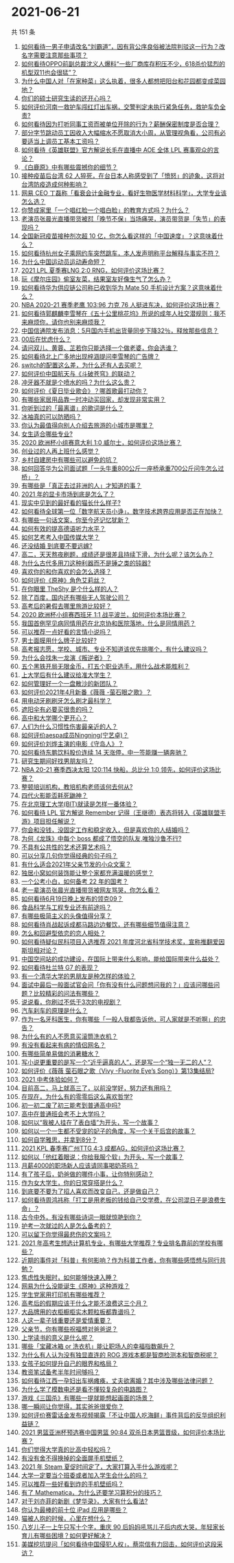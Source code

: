 # 2021-06-21

共 151 条

<!-- BEGIN -->
<!-- 最后更新时间 Mon Jun 21 2021 15:13:29 GMT+0800 (China Standard Time) -->

1. [如何看待一男子申请改名“刘霸道”，因有背公序良俗被法院判驳这一行为？改名字需要注意那些事项？](https://www.zhihu.com/question/465676491)
2. [如何看待OPPO前副总裁沈义人爆料“一些厂商库存积压不少，618杀价猛烈的机型双11也会很猛”？](https://www.zhihu.com/question/466051197)
3. [为什么中国人对「在家种菜」这么执着，很多人都想把阳台和花园都变成菜园地？](https://www.zhihu.com/question/460289845)
4. [你们的硕士研究生读的还开心吗？](https://www.zhihu.com/question/455981846)
5. [如何评价河南一救护车闯红灯出车祸，交警判定未执行紧急任务，救护车负全责?](https://www.zhihu.com/question/465874196)
6. [如何看待因为打听同事工资而被单位开除的行为？薪酬保密制度是否合理？](https://www.zhihu.com/question/466073910)
7. [部分字节跳动员工因收入大幅缩水不愿取消大小周，从管理视角看，公司有必要适当上调员工基本工资吗？](https://www.zhihu.com/question/465515777)
8. [如何看待《英雄联盟》官方解说长毛在直播中 AOE 全体 LPL
   赛事观众的言论？](https://www.zhihu.com/question/466051512)
9. [《白鹿原》中有哪些震撼你的细节？](https://www.zhihu.com/question/414015136)
10. [接种疫苗后台湾 62
    人猝死，在台日本人称感受到了「愤怒」的迹象，这将对台湾防疫造成何种影响？](https://www.zhihu.com/question/466110239)
11. [网易 CEO
    丁磊称「看衰会计金融专业，看好生物医学材料科学」，大学专业该怎么选？](https://www.zhihu.com/question/466254911)
12. [你赞成家里「一个唱红脸一个唱白脸」的教育方式吗？为什么？](https://www.zhihu.com/question/336332087)
13. [老演员张晨光直播带货被怼「晚节不保」当场痛哭，演员带货是「失节」的表现吗？](https://www.zhihu.com/question/465949886)
14. [全国新冠疫苗接种剂次超 10
    亿，你怎么看这样的「中国速度」？这意味着什么？](https://www.zhihu.com/question/466136436)
15. [如何看待杭州女子乘网约车突然跳车，本人发声明称平台解释与事实不符？](https://www.zhihu.com/question/465856176)
16. [为什么中国运动员运动寿命短？](https://www.zhihu.com/question/50191573)
17. [2021 LPL 夏季赛LNG 2:0
    RNG，如何评价这场比赛？](https://www.zhihu.com/question/466163543)
18. [玩《摩尔庄园》偷室友菜，结果室友好像生气了怎么办？](https://www.zhihu.com/question/463770388)
19. [如何看待华为供应链公司称已收到华为 Mate 50
    手机设计方案？这意味着什么？](https://www.zhihu.com/question/466148710)
20. [NBA 2020-21 赛季老鹰 103:96 力克 76
    人挺进东决，如何评价这场比赛？](https://www.zhihu.com/question/466249061)
21. [如何看待郭麒麟李雪琴在《五十公里桃花坞》所说的成年人社交潜规则：我不来麻烦你，请你也别来麻烦我？](https://www.zhihu.com/question/466111211)
22. [中国信通院发布消息：5月国内手机出货量同步下降32％，释放那些信息？](https://www.zhihu.com/question/465502394)
23. [00后在忧虑什么？](https://www.zhihu.com/question/393450972)
24. [请问双儿、黄蓉、芷若你只能选择一个做老婆，你会选谁？](https://www.zhihu.com/question/466002351)
25. [如何看待北上广多地出现梓涵提问李雪琴的广告牌？](https://www.zhihu.com/question/465101848)
26. [switch的配置这么差，为什么还有人去买呢？](https://www.zhihu.com/question/464901398)
27. [如何评价中国航天与《斗破苍穹》的联动？](https://www.zhihu.com/question/465538922)
28. [冲牙器不就是个喷水的吗？为什么这么贵？](https://www.zhihu.com/question/385465810)
29. [如何评价《夏日毕业歌会》？哪首歌最打动你？](https://www.zhihu.com/question/466182789)
30. [有哪些家居用品靠一时冲动买回家，却发现非常实用？](https://www.zhihu.com/question/410819711)
31. [你听到过的「最离谱」的歌词是什么？](https://www.zhihu.com/question/465501629)
32. [冰袖真的可以防晒吗？](https://www.zhihu.com/question/324378524)
33. [你认为最值得向别人介绍去旅游的小城市是哪里？](https://www.zhihu.com/question/463395298)
34. [女生适合哪些专业?](https://www.zhihu.com/question/31596992)
35. [2020 欧洲杯小组赛意大利 1:0 威尔士，如何评价这场比赛？](https://www.zhihu.com/question/466223920)
36. [创业过的人再上班什么感觉？](https://www.zhihu.com/question/458719620)
37. [乡村自建房中有哪些可以避免的坑？](https://www.zhihu.com/question/466182060)
38. [如何回答华为公司面试题「一头牛重800公斤一座桥承重700公斤问牛怎么过桥」？](https://www.zhihu.com/question/455269838)
39. [有哪些是「真正去过非洲的人」才知道的事？](https://www.zhihu.com/question/463859117)
40. [2021 年的显卡市场到底是怎么了？](https://www.zhihu.com/question/465783055)
41. [现实中见到的最好看的猫长什么样子?](https://www.zhihu.com/question/369351962)
42. [如何看待全球第一位「数字航天员小诤」，数字技术跨界应用是否正在加快？](https://www.zhihu.com/question/466142151)
43. [有哪些一句话文案，你至今还记忆犹新？](https://www.zhihu.com/question/285712079)
44. [如何有效的提高德语听力水平？](https://www.zhihu.com/question/22664820)
45. [如何艺考考入中国传媒大学？](https://www.zhihu.com/question/367616887)
46. [还没结婚 到底要不要远嫁?](https://www.zhihu.com/question/459819713)
47. [高二，天天熬夜刷题，成绩还是很差且持续下滑，为什么呢？该怎么办？](https://www.zhihu.com/question/456389619)
48. [为什么古代多用刀这种利器而不是锤之类的钝器?](https://www.zhihu.com/question/465637604)
49. [喜欢你的和你喜欢的会怎么选择？](https://www.zhihu.com/question/461149290)
50. [如何评价《原神》角色艾莉丝？](https://www.zhihu.com/question/464332448)
51. [在你眼里 TheShy 是个什么样的人？](https://www.zhihu.com/question/455091405)
52. [除了百度，国内还有哪些无人驾驶公司？](https://www.zhihu.com/question/433156291)
53. [高考后的暑假去哪里旅游比较好？](https://www.zhihu.com/question/394347727)
54. [2020 欧洲杯小组赛西班牙 1:1
    战平波兰，如何评价本场比赛？](https://www.zhihu.com/question/465970978)
55. [我国首例罕见病同情用药在北京协和医院落地，什么是同情用药？](https://www.zhihu.com/question/465709742)
56. [可以推荐一点好看的言情小说吗？](https://www.zhihu.com/question/460128010)
57. [男士面膜用什么牌子比较好?](https://www.zhihu.com/question/21912360)
58. [高考报志愿，学校、城市、专业不知道该优先挑哪个，有什么建议吗？](https://www.zhihu.com/question/461274832)
59. [为什么会找朱一龙演《叛逆者》？](https://www.zhihu.com/question/388758918)
60. [五个黑铁开局无限金币，打五个职业选手，用什么战术能胜利？](https://www.zhihu.com/question/460139174)
61. [上大学后有什么建议给准大学生？](https://www.zhihu.com/question/49396543)
62. [如何管理好一个一盘散沙的新团队？](https://www.zhihu.com/question/451134413)
63. [如何评价2021年4月新番《薇薇 -萤石眼之歌》？](https://www.zhihu.com/question/453193924)
64. [用电动牙刷刷牙怎么刷才最科学？](https://www.zhihu.com/question/27826179)
65. [遮阳伞有必要买很贵的吗？](https://www.zhihu.com/question/268862323)
66. [高中和大学哪个更开心？](https://www.zhihu.com/question/461808556)
67. [人们为什么习惯性伤害最亲近的人？](https://www.zhihu.com/question/456462645)
68. [如何评价aespa成员Ningning(宁艺卓)？](https://www.zhihu.com/question/450675248)
69. [如何评价刘烨主演的电影《守岛人》？](https://www.zhihu.com/question/462891336)
70. [如何看待东鹏饮料股价连续 14 天涨停，中一签能赚一辆奔驰？](https://www.zhihu.com/question/465492977)
71. [研究生期间好找男朋友吗？](https://www.zhihu.com/question/393637489)
72. [NBA 20-21 赛季西决太阳 120:114 快船，总比分 1:0
    领先，如何评价这场比赛？](https://www.zhihu.com/question/466241571)
73. [整顿培训机构，教培机构老师该何去何从?](https://www.zhihu.com/question/463008808)
74. [四代火影能否耗死鼬神？](https://www.zhihu.com/question/462369273)
75. [在北京理工大学(BIT)就读是怎样一番体验？](https://www.zhihu.com/question/24338502)
76. [如何看待 LPL 官方解说 Remember
    记得（王继德）表态将转入《英雄联盟手游》项目担任解说？](https://www.zhihu.com/question/465610838)
77. [你会和没钱，没固定工作和稳定收入，但是喜欢你的人结婚吗？](https://www.zhihu.com/question/463865885)
78. [为何《龙珠》中每个 boss 都成了悟空的队友,唯独沙鲁不行?](https://www.zhihu.com/question/464605306)
79. [不具有公共性的艺术还算艺术吗？](https://www.zhihu.com/question/465384478)
80. [可以分享几句你觉得经典的句子吗？](https://www.zhihu.com/question/462684825)
81. [有什么适合2021年父亲节发的小众文案？](https://www.zhihu.com/question/459353619)
82. [独居小窝如何装饰能让整个家都充满温暖的感觉？](https://www.zhihu.com/question/458240313)
83. [一个公考小白，如何备考 22 年的国考？](https://www.zhihu.com/question/447760134)
84. [老一辈演员张晨光直播带货被网友骂哭，你怎么看？](https://www.zhihu.com/question/465922667)
85. [如何看待6月19日晚上发布的领克09？](https://www.zhihu.com/question/466043949)
86. [食品科学与工程专业还有前途吗？](https://www.zhihu.com/question/372375945)
87. [有哪些极简主义的头像值得分享？](https://www.zhihu.com/question/29173647)
88. [如何看待肖战起诉成都马路边边餐饮，还有哪些细节值得注意？](https://www.zhihu.com/question/465777508)
89. [怎么和回避型依恋的恋人相处？](https://www.zhihu.com/question/441554867)
90. [如何看待疑似民科项目入选推荐 2021
    年度河北省科学技术奖，宣称推翻爱因斯坦相对论？](https://www.zhihu.com/question/465966475)
91. [中国空间站的成功建设，在国际上带来什么影响，能给国际带来什么益处？](https://www.zhihu.com/question/465703732)
92. [如何看待杜兰特 G7 的表现？](https://www.zhihu.com/question/466100708)
93. [有一个清华大学的男朋友是种怎样的体验？](https://www.zhihu.com/question/30174174)
94. [面试中最后一般面试官会问「你有没有什么问题想问我的？」应该问哪些问题？比较精彩的问法有哪些？](https://www.zhihu.com/question/21559274)
95. [说说看，你刷过不低于3次的电视剧？](https://www.zhihu.com/question/457564696)
96. [汽车刹车的原理是什么？](https://www.zhihu.com/question/23704461)
97. [作为一名牙科医生，你有哪些「一般人我都告诉他，可人家就是不听啊」的忠告？](https://www.zhihu.com/question/56477060)
98. [为什么有的人不愿意买滚筒洗衣机？](https://www.zhihu.com/question/393287010)
99. [有没有看起来有病的情侣网名？](https://www.zhihu.com/question/460193137)
100. [有哪些简单易做的消暑糖水？](https://www.zhihu.com/question/20362705)
101. [写小说更重要的是写一个“近乎逼真的人”，还是写一个“独一无二的人”？](https://www.zhihu.com/question/462450168)
102. [如何评价《薇薇 萤石眼之歌（Vivy -Fluorite Eye’s
     Song）》第13集结局?](https://www.zhihu.com/question/466054985)
103. [2021 中考体验如何？](https://www.zhihu.com/question/463592456)
104. [目前高二，马上就高三了，以前没学好，努力还有用吗？](https://www.zhihu.com/question/452901439)
105. [在现在，为什么有的零零后这么喜欢哲学?](https://www.zhihu.com/question/436744133)
106. [初一初二废了初三能考到普通高中吗?](https://www.zhihu.com/question/465062081)
107. [高中在普通班会考不上大学吗？](https://www.zhihu.com/question/458586665)
108. [如何以“我被人挂在了表白墙”为开头，写一个故事？](https://www.zhihu.com/question/461083286)
109. [如何以一个一生都不受宠的妃子的角度，写一个关于后宫的故事？](https://www.zhihu.com/question/459786967)
110. [如何自学雅思，并拿到8分？](https://www.zhihu.com/question/48493199)
111. [2021 KPL 春季赛广州TTG 4:3
     成都AG，如何评价这场比赛？](https://www.zhihu.com/question/466215624)
112. [如何以「他红着眼说：你给我服个软」为开头，写一个故事？](https://www.zhihu.com/question/460697101)
113. [月薪4000的职场新人应该请同事喝奶茶吗？](https://www.zhihu.com/question/466090577)
114. [有了孩子后，奶爸做的哪件小事，让你特别感动？](https://www.zhihu.com/question/464550144)
115. [作为女大学生，你的日常穿搭是什么？](https://www.zhihu.com/question/317964300)
116. [到底要不要为了招人喜欢而改变自己，还是做自己？](https://www.zhihu.com/question/462208808)
117. [如何看待周鸿祎称「打工是用老板的钱给自己交学费，在公司混日子是浪费生命」？](https://www.zhihu.com/question/465936066)
118. [古今中外，有没有哪些诗词一眼就惊艳到你？](https://www.zhihu.com/question/465337346)
119. [护考一次就过的人是怎么备考的？](https://www.zhihu.com/question/462889007)
120. [可以留下你觉得最悲伤的文案吗？](https://www.zhihu.com/question/462309130)
121. [2021
     年高考生想选计算机专业，有哪些大学推荐？专业排名靠前的学校有哪些？](https://www.zhihu.com/question/459989965)
122. [近期的事件对「科普」有何影响？作为科普工作者，你有哪些感悟想与同行共勉？](https://www.zhihu.com/question/466136091)
123. [焦虑性失眠时，如何能够快速入睡？](https://www.zhihu.com/question/380959121)
124. [网易为什么没能诞生《原神》这种游戏？](https://www.zhihu.com/question/462790812)
125. [学生党家用打印机有哪些推荐？](https://www.zhihu.com/question/265997721)
126. [高考后的假期应该干什么才能不浪费这三个月？](https://www.zhihu.com/question/464123456)
127. [大品牌用的衣柜橱柜实木颗粒板都靠谱吗？](https://www.zhihu.com/question/271313928)
128. [人这一辈子钱重要还是爱情重要？](https://www.zhihu.com/question/465525426)
129. [父亲节，你有哪些祝福想对爸爸说？](https://www.zhihu.com/question/464551221)
130. [上学读书的意义是什么呢？](https://www.zhihu.com/question/463575351)
131. [哪些「宝藏冰箱 or 洗衣机」能让职场人的幸福指数飙升？](https://www.zhihu.com/question/460520767)
132. [为什么有人认为没有独显直连的 ROG
     游戏本都是智商检测本和智商税呢？](https://www.zhihu.com/question/465832825)
133. [女孩子如何提升自己的眼界和格局？](https://www.zhihu.com/question/443769667)
134. [教资笔试备考半年时间够吗？](https://www.zhihu.com/question/460126171)
135. [如何看待江西一孕妇出车祸瘫痪，丈夫欲离婚？其中涉及哪些法律问题？](https://www.zhihu.com/question/465900205)
136. [为什么学了模数电还是看不懂较复杂的电路图？](https://www.zhihu.com/question/432824969)
137. [游戏《三国杀》有哪些一提就能想起画面的场景？](https://www.zhihu.com/question/464961456)
138. [哪一瞬间让你觉得，其实爸爸很爱你？](https://www.zhihu.com/question/465743920)
139. [如何评价赛雷话金发布视频揭露「不让中国人吃海鲜」事件背后的反华组织利益链？](https://www.zhihu.com/question/465827983)
140. [2021 男篮亚洲杯预选赛中国男篮 90:84
     双杀日本男篮晋级，如何评价本场比赛？](https://www.zhihu.com/question/465993602)
141. [你们觉得大学真的比高中轻松吗？](https://www.zhihu.com/question/460551661)
142. [有没有舍不得换掉的全面屏手机壁纸？](https://www.zhihu.com/question/420662927)
143. [2021 年 Steam
     夏促时间定了，大家打算入手什么游戏呢？](https://www.zhihu.com/question/456973633)
144. [大学一定要当个班委或者加入学生会什么的吗？](https://www.zhihu.com/question/461953477)
145. [可以推荐一些好看到炸的手机壁纸吗？](https://www.zhihu.com/question/382946508)
146. [有了 Mathematica，为什么还要学习算积分的技巧？](https://www.zhihu.com/question/465906679)
147. [对于刘亦菲的新剧《梦华录》，大家有什么看法?](https://www.zhihu.com/question/463716425)
148. [你认为最棒的前十位 iPad 应用是哪些？](https://www.zhihu.com/question/34453138)
149. [猫被人抱的时候，心里在想什么？](https://www.zhihu.com/question/463390158)
150. [八岁儿子一上午只写十个字，重庆 90
     后妈妈吼骂儿子后内疚大哭，年轻家长育儿有哪些困境？如何更好解决？](https://www.zhihu.com/question/465723069)
151. [美媒挖坑提问「如何看待中国侵犯人权」，蔡崇信有力回击，如何评价这段采访？](https://www.zhihu.com/question/465932695)

<!-- END -->
